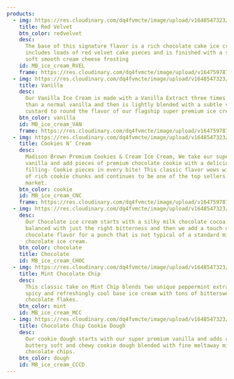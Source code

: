 ```yaml
---
products:
  - img: https://res.cloudinary.com/dq4fvmcte/image/upload/v1648547323/Madison%20Brown/products/red_vevlet_howebc.png
    title: Red Velvet
    btn_color: redvelvet
    desc:
      The base of this signature flavor is a rich chocolate cake ice cream and
      includes loads of red velvet cake pieces and is finished with a swirl of
      soft smooth cream cheese frosting
    id: MB_ice_cream_RVEL
    frame: https://res.cloudinary.com/dq4fvmcte/image/upload/v1647597877/Madison%20Brown/red_frame_hkqml4.png
  - img: https://res.cloudinary.com/dq4fvmcte/image/upload/v1648547323/Madison%20Brown/products/vanila_ikz5k5.png
    title: Vanilla
    desc:
      Our Vanilla Ice Cream is made with a Vanilla Extract three times stronger
      than a normal vanilla and then is lightly blended with a subtle vanilla
      custard to round the flavor of our flagship super premium ice cream.
    btn_color: vanilla
    id: MB_ice_cream_VAN
    frame: https://res.cloudinary.com/dq4fvmcte/image/upload/v1647597877/Madison%20Brown/blue_frame_ybk4oi.png
  - img: https://res.cloudinary.com/dq4fvmcte/image/upload/v1648547323/Madison%20Brown/products/cookies_qtdary.png
    title: Cookies N’ Cream
    desc:
      Madison Brown Premium Cookies & Cream Ice Cream, We take our super premium
      vanilla and add pieces of premium chocolate cookie with a delicious icing
      filling- Cookie pieces in every bite! This classic flavor wows with tons
      of rich cookie chunks and continues to be one of the top sellers in any
      market.
    btn_color: cookie
    id: MB_ice_cream_CNC
    frame: https://res.cloudinary.com/dq4fvmcte/image/upload/v1647597877/Madison%20Brown/grey_frame_osppk6.png
  - img: https://res.cloudinary.com/dq4fvmcte/image/upload/v1648547323/Madison%20Brown/products/chocolate_qn2wos.png
    desc:
      Our Chocolate ice cream starts with a silky milk chocolate cocoa powder
      balanced with just the right bitterness and then we add a touch of dark
      chocolate flavor for a punch that is not typical of a standard milk
      chocolate ice cream.
    btn_color: chocolate
    title: Chocolate
    id: MB_ice_cream_CHOC
  - img: https://res.cloudinary.com/dq4fvmcte/image/upload/v1648547323/Madison%20Brown/products/mint_whfefo.png
    title: Mint Chocolate Chip
    desc:
      This classic take on Mint Chip blends two unique peppermint extracts for a
      spicy and refreshingly cool base ice cream with tons of bittersweet dark
      chocolate flakes.
    btn_color: mint
    id: MB_ice_cream_MCC
  - img: https://res.cloudinary.com/dq4fvmcte/image/upload/v1648547323/Madison%20Brown/products/chocolate_chip_ahhswj.png
    title: Chocolate Chip Cookie Dough
    desc:
      Our cookie dough starts with our super premium vanilla and adds chunks of
      buttery soft and chewy cookie dough blended with fine meltaway milk
      chocolate chips.
    btn_color: dough
    id: MB_ice_cream_CCCD
---
```


